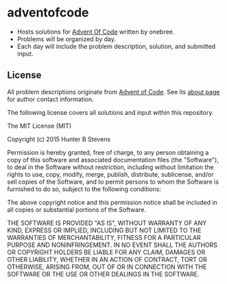 # adventofcode

- Hosts solutions for [Advent Of Code][1] written by onebree.
- Problems will be organized by day.
- Each day will include the problem description, solution, and submitted input.

## License

All problem descriptions originate from [Advent of Code][1]. See its [about page][2] for author contact information.

The following license covers all solutions and input within this repository.

The MIT License (MIT)

Copyright (c) 2015 Hunter B Stevens

Permission is hereby granted, free of charge, to any person obtaining a copy of this software and associated documentation files (the "Software"), to deal in the Software without restriction, including without limitation the rights to use, copy, modify, merge, publish, distribute, sublicense, and/or sell copies of the Software, and to permit persons to whom the Software is furnished to do so, subject to the following conditions:

The above copyright notice and this permission notice shall be included in all copies or substantial portions of the Software.

THE SOFTWARE IS PROVIDED "AS IS", WITHOUT WARRANTY OF ANY KIND, EXPRESS OR IMPLIED, INCLUDING BUT NOT LIMITED TO THE WARRANTIES OF MERCHANTABILITY, FITNESS FOR A PARTICULAR PURPOSE AND NONINFRINGEMENT. IN NO EVENT SHALL THE AUTHORS OR COPYRIGHT HOLDERS BE LIABLE FOR ANY CLAIM, DAMAGES OR OTHER LIABILITY, WHETHER IN AN ACTION OF CONTRACT, TORT OR OTHERWISE, ARISING FROM, OUT OF OR IN CONNECTION WITH THE SOFTWARE OR THE USE OR OTHER DEALINGS IN THE SOFTWARE.


[1]: http://adventofcode.com/
[2]: http://adventofcode.com/about
